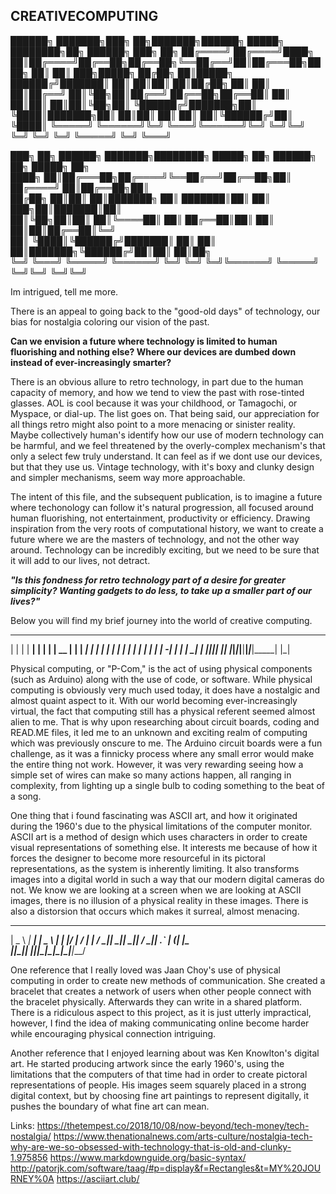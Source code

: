 ## CREATIVECOMPUTING

 ██████╗ ███████╗███╗   ██╗███████╗██████╗  █████╗ ████████╗██╗ ██████╗ ███╗   ██╗
██╔════╝ ██╔════╝████╗  ██║██╔════╝██╔══██╗██╔══██╗╚══██╔══╝██║██╔═══██╗████╗  ██║
██║  ███╗█████╗  ██╔██╗ ██║█████╗  ██████╔╝███████║   ██║   ██║██║   ██║██╔██╗ ██║
██║   ██║██╔══╝  ██║╚██╗██║██╔══╝  ██╔══██╗██╔══██║   ██║   ██║██║   ██║██║╚██╗██║
╚██████╔╝███████╗██║ ╚████║███████╗██║  ██║██║  ██║   ██║   ██║╚██████╔╝██║ ╚████║
 ╚═════╝ ╚══════╝╚═╝  ╚═══╝╚══════╝╚═╝  ╚═╝╚═╝  ╚═╝   ╚═╝   ╚═╝ ╚═════╝ ╚═╝  ╚═══╝
                                                                                  
███╗   ██╗ ██████╗ ███████╗████████╗ █████╗ ██╗      ██████╗ ██╗ █████╗ ██╗       
████╗  ██║██╔═══██╗██╔════╝╚══██╔══╝██╔══██╗██║     ██╔════╝ ██║██╔══██╗██║       
██╔██╗ ██║██║   ██║███████╗   ██║   ███████║██║     ██║  ███╗██║███████║██║       
██║╚██╗██║██║   ██║╚════██║   ██║   ██╔══██║██║     ██║   ██║██║██╔══██║╚═╝       
██║ ╚████║╚██████╔╝███████║   ██║   ██║  ██║███████╗╚██████╔╝██║██║  ██║██╗       
╚═╝  ╚═══╝ ╚═════╝ ╚══════╝   ╚═╝   ╚═╝  ╚═╝╚══════╝ ╚═════╝ ╚═╝╚═╝  ╚═╝╚═╝  

Im intrigued, tell me more. 

There is an appeal to going back to the "good-old days" of technology, our bias for nostalgia coloring our vision of the past. 

__Can we envision a future where technology is limited to human fluorishing and nothing else? Where our devices are dumbed down instead of ever-increasingly smarter?__

There is an obvious allure to retro technology, in part due to the human capacity of memory, and how we tend to view the past with rose-tinted glasses. AOL is cool because it was your childhood, or Tamagochi, or Myspace, or dial-up. The list goes on. 
That being said, our appreciation for all things retro might also point to a more menacing or sinister reality. Maybe collectively human's identify how our use of modern technology can be harmful, and we feel threatened by the overly-complex mechanism's that only a select few truly understand. It can feel as if we dont use our devices, but that they use us. Vintage technology, with it's boxy and clunky design and simpler mechanisms, seem way more approachable. 

The intent of this file, and the subsequent publication, is to imagine a future where techonology can follow it's natural progression, all focused around human fluorishing, not entertainment, productivity or efficiency. Drawing inspiration from the very roots of computational history, we want to create a future where we are the masters of technology, and not the other way around. Technology can be incredibly exciting, but we need to be sure that it will add to our lives, not detract. 

__*"Is this fondness for retro technology part of a desire for greater simplicity? Wanting gadgets to do less, to take up a smaller part of our lives?"*__

Below you will find my brief journey into the world of creative computing. 

_____ __ __       __ _____ _____ _____ _____ _____ __ __ 
|     |  |  |   __|  |     |  |  | __  |   | |   __|  |  |
| | | |_   _|  |  |  |  |  |  |  |    -| | | |   __|_   _|
|_|_|_| |_|    |_____|_____|_____|__|__|_|___|_____| |_|  
                                                          
Physical computing, or "P-Com," is the act of using physical components (such as Arduino) along with the use of code, or software. While physical computing is obviously very much used today, it does have a nostalgic and almost quaint aspect to it.
With our world becoming ever-increasingly virtual, the fact that computing still has a physical referent seemed almost alien to me. That is why upon researching about circuit boards, coding and READ.ME files, it led me to an unknown and exciting realm of computing which was previously onscure to me.
The Arduino circuit boards were a fun challenge, as it was a finnicky process where any small error would make the entire thing not work. However, it was very rewarding seeing how a simple set of wires can make so many actions happen, all ranging in complexity, from lighting up a single bulb to coding something to the beat of a song.

One thing that i found fascinating was ASCII art, and how it originated during the 1960's due to the physical limitations of the computer monitor. ASCII art is a method of design which uses characters in order to create visual representations of something else. 
It interests me because of how it forces the designer to become more resourceful in its pictoral representations, as the system is inherently limiting. It also transforms images into a digital world in such a way that our modern digital cameras do not. We know we are looking at a screen when we are looking at ASCII images, there is no illusion of a physical reality in these images. There is also a distorsion that occurs which makes it surreal, almost menacing.
  ___ ___ ___ ___ ___ ___ _  _  ___ ___ ___ 
 | _ \ __| __| __| _ \ __| \| |/ __| __/ __|
 |   / _|| _|| _||   / _|| .` | (__| _|\__ \
 |_|_\___|_| |___|_|_\___|_|\_|\___|___|___/
                                            
One reference that I really loved was Jaan Choy's use of physical computing in order to create new methods of communication. She created a bracelet that creates a network of users when other people connect with the bracelet physically. Afterwards they can write in a shared platform. There is a ridiculous aspect to this project, as it is just utterly impractical, however, I find the idea of making communicating online become harder while encouraging physical connection intriguing. 

Another reference that I enjoyed learning about was Ken Knowlton's digital art. He started producing artwork since the early 1960's, using the limitations that the computers of that time had in order to create pictoral representations of people. His images seem squarely placed in a strong digital context, but by choosing fine art paintings to represent digitally, it pushes the boundary of what fine art can mean. 

Links:
https://thetempest.co/2018/10/08/now-beyond/tech-money/tech-nostalgia/
https://www.thenationalnews.com/arts-culture/nostalgia-tech-why-are-we-so-obsessed-with-technology-that-is-old-and-clunky-1.975856
https://www.markdownguide.org/basic-syntax/
http://patorjk.com/software/taag/#p=display&f=Rectangles&t=MY%20JOURNEY%0A
https://asciiart.club/
